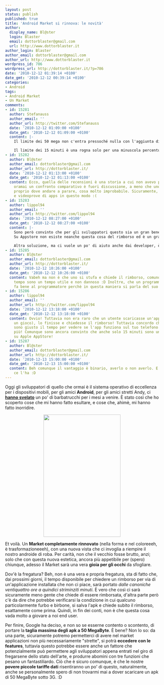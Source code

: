 ```yaml
---
layout: post
status: publish
published: true
title: 'Android Market si rinnova: le novità'
author:
  display_name: Bl@ster
  login: Blaster
  email: dottorblaster@gmail.com
  url: http://www.dottorblaster.it
author_login: Blaster
author_email: dottorblaster@gmail.com
author_url: http://www.dottorblaster.it
wordpress_id: 786
wordpress_url: http://dottorblaster.it/?p=786
date: '2010-12-12 01:39:14 +0100'
date_gmt: '2010-12-12 00:39:14 +0100'
categories:
- Android
tags:
- Android Market
- Un Market
comments:
- id: 15281
  author: Stefanauss
  author_email: ''
  author_url: http://twitter.com/Stefanauss
  date: '2010-12-12 01:09:00 +0100'
  date_gmt: '2010-12-12 01:09:00 +0100'
  content: |-
    Il limite dei 50 mega non c'entra pressoché nulla con l'aggiunta di feature e le tradizionali Apps, è stato innalzato specificamente perchè con le nuove API Gingerbread Google conta sull'arrivo di miriadi di videogame nel Market. Un videogioco ci può arrivare benissimo a 50 MB dovendo includere molti elementi multimediali come suoni, video, ecc.

    Il limite dei 15 minuti è una rogna solo per una minuscola percentuale degli utenti... che però è rappresentata da noi smanettoni xD. Alla fine se hanno visto che la quasi totalità degli utenti chiedeva il rimborso già nei primi minuti allora darne 15 non smuove moltissimo, ma diventerà un dolore fisico provare a recensire una app per magari farci un post sul proprio blog oppure per fare un serio confronto da più "Correlate" prima di scegliere dove mettere i propri soldi... Non te la cavi se non hai almeno tre handset =/
- id: 15282
  author: Bl@ster
  author_email: dottorblaster@gmail.com
  author_url: http://dottorblaster.it/
  date: '2010-12-12 01:13:00 +0100'
  date_gmt: '2010-12-12 01:13:00 +0100'
  content: Ecco, quella delle recensioni è una storia a cui non avevo pensato. Certo,
    oramai un confronto comparativo è fuori discussione, a meno che uno non sappia
    proprio dove andare a parare, cosa molto improbabile. Sicuramente, niente videorecensioni
    e videoprove di apps in questo modo :(
- id: 15283
  author: lippol94
  author_email: ''
  author_url: http://twitter.com/lippol94
  date: '2010-12-12 08:27:00 +0100'
  date_gmt: '2010-12-12 08:27:00 +0100'
  content: |-
    Sono però convinto che per gli sviluppatori questo sia un gran bene. Anche per le recensioni, dico, non penso faccia molto piacere al programmatore che uno sfrutti la sua applicazione a pagamento e poi sia costretto a restituire i soldi perché quello si è stufato!
    Su Appstore non esiste neanche questa cosa del rimborso ed è un gran punto a favore del nostro smart OS preferito. In ogni caso se le intenzioni sono solo quelle di recensire applicazioni esistono una miriade di siti contenenti App craccate. Chi vuole recensire una categoria di app per farne un confronto le installa così e poi quella che trova migliore la compra. Non penso sia un così grande problema.

    Altra soluzione, ma ci vuole un po' di aiuto anche dai developer, è scaricare le applicazioni Trial, quindi complete ma che dopo un giorno vengono "castrate". Per una videoreview vanno più che bene. Poi acquisti il pacchetto che la rende FULL. Così ad esempio avviene con PowerAMP, il miglior player musicale su Android!
- id: 15285
  author: Bl@ster
  author_email: dottorblaster@gmail.com
  author_url: http://dottorblaster.it/
  date: '2010-12-12 10:26:00 +0100'
  date_gmt: '2010-12-12 10:26:00 +0100'
  content: Vabeh ma non è che uno si stufa e chiede il rimborso, comunque 24 ore di
    tempo sono un tempo utile e non dannoso :D Inoltre, che un programma venga recensito
    fa bene al programmatore perchè in questa maniera si parla del suo operato ;)
- id: 15286
  author: lippol94
  author_email: ''
  author_url: http://twitter.com/lippol94
  date: '2010-12-12 13:18:00 +0100'
  date_gmt: '2010-12-12 13:18:00 +0100'
  content: Ovvio! Tuttavia non era raro che un utente scaricasse un'applicazione (come
    un gioco), lo finisse e chiedesse il rimborso! Tuttavia concordo che 15 minuti
    sono giusto il tempo per vedere se l'app funziona sul tuo telefono. Niente di
    più! Comunque sono ancora convinto che anche solo 15 minuti sono un bel vantaggio
    su Apple AppStore!
- id: 15287
  author: Bl@ster
  author_email: dottorblaster@gmail.com
  author_url: http://dottorblaster.it/
  date: '2010-12-13 15:00:00 +0100'
  date_gmt: '2010-12-13 15:00:00 +0100'
  content: Beh comunque il vantaggio è binario, averlo o non averlo. E Android Market
    ce l'ha :D
---
```

<p>Oggi gli sviluppatori di quello che ormai è il sistema operativo di eccellenza per i dispositivi mobili, per gli amici <strong>Android</strong>, per gli amici stretti Andy, ci <strong><a href="http://android-developers.blogspot.com/2010/12/android-market-client-update.html">hanno svelato</a></strong> un po' di barbatrucchi per i mesi a venire. È stato così che ho scoperto cose che mi hanno fatto esultare, e cose che, ahimè, mi hanno fatto inorridire.</p>
<p style="text-align: center;"><img class="alignnone" src="http://4.bp.blogspot.com/_Mm75bF7VYrE/TQLxLUdy7eI/AAAAAAAAABE/W8--XzVoOzg/s400/market-home%2B%25282%2529.png" alt="" width="252" height="400" /></p>
<p>Et voilà. Un <strong>Market completamente rinnovato</strong> (nella forma e nel coloreeeh, è trasformazioneeeh), con una nuova vista che ci invoglia a riempire il nostro androide di roba. Per carità, non che il vecchio fosse brutto, anzi; solo che con questa nuova estetica, ancora più appetibile per (spero) chiunque, adesso il Market sarà una vera <strong>gioia per gli occhi </strong>da sfogliare.</p>
<p>Dov'è la fregatura? Beh, non è una vera e propria fregatura, sta di fatto che, dai prossimi giorni, il tempo disponibile per chiedere un rimborso per via di un'applicazione installata che non ci piace, sarà portato<em> dalle canoniche ventiquattro ore a quindici striminziti minuti</em>. È vero che così ci sarà sicuramente meno gente che chiede di essere rimborsata, d'altra parte però c'è da dire che potrebbe verificarsi la condizione in cui qualcuno particolarmente furbo e birbone, si salva l'apk e chiede subito il rimborso, esattamente come prima. Quindi, in fin dei conti, non è che questa cosa vada molto a giovare a noi end user.</p>
<p>Per finire, Google ha deciso, e non so se esserne contento o scontento, di portare la<strong> taglia massima degli apk a 50 MegaByte</strong>. È bene? Non lo so: da una parte, sicuramente potremo permetterci di avere nel market applicazioni non più necessariamente "strette", si potrà <strong>eccedere con le features</strong>, tuttavia questo potrebbe essere anche un fattore che potenzialmente può permettere agli sviluppatori appena entrati nel giro di fregarsene dello stato dell'arte, e produrre abomini con tre funzioni che pesano un fantastiliardo. Ciò che è sicuro comunque, è che le nostre <strong>povere piccole tariffe dati</strong> risentiranno un po' di questo, naturalmente, anche se personalmente spero di non trovarmi mai a dover scaricare un apk di 50 MegaByte sotto 3G. :D</p>
